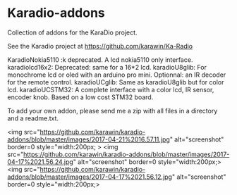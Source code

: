 # Karadio-addons
Collection of addons for the KaraDio project.

See the Karadio project at https://github.com/karawin/Ka-Radio

  KaradioNokia5110 :k deprecated. A lcd nokia5110 only interface.
  karadiolcd16x2: Deprecated: same for a 16*2 lcd.
  karadioU8glib: For monochrome lcd or oled with an arduino pro mini. Optionnal: an IR decoder for the remote control.
  karadioUCglib: Same as  karadioU8glib but for color lcd.
  karadioUCSTM32: A complete interface with a color lcd, IR sensor, encoder knob. Based on a low cost STM32 board.

To add your own addon, please send me a zip with all files in a directory and a readme.txt.

<img src="https://github.com/karawin/karadio-addons/blob/master/images/2017-04-21%2016.57.11.jpg" alt="screenshot" border=0 style="width:200px; >
<img src="https://github.com/karawin/karadio-addons/blob/master/images/2017-04-17%2021.56.24.jpg" alt="screenshot" border=0 style="width:200px;>
<img src="https://github.com/karawin/karadio-addons/blob/master/images/2017-04-17%2021.56.12.jpg" alt="screenshot" border=0 style="width:200px;>
